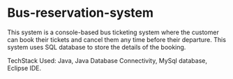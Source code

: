 # Bus-reservation-system
This system is a console-based bus ticketing system where the customer can book their tickets and cancel them any time before their departure. This system uses SQL database to store the details of the booking.

TechStack Used: Java, Java Database Connectivity, MySql database, Eclipse IDE.
